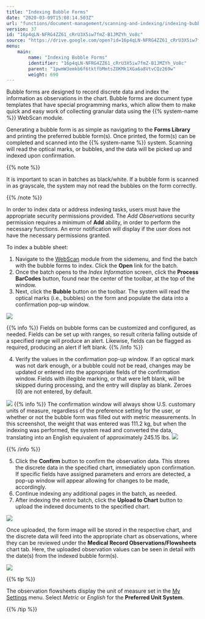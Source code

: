 ```yaml
---
title: "Indexing Bubble Forms"
date: "2020-03-09T15:08:14.503Z"
url: "functions/document-management/scanning-and-indexing/indexing-bubble-forms.html"
version: 37
id: "16p4qLN-NFRG4ZZ61_cRrU3X5iw7fmZ-B1JMZYh_Vo8c"
source: "https://drive.google.com/open?id=16p4qLN-NFRG4ZZ61_cRrU3X5iw7fmZ-B1JMZYh_Vo8c"
menu:
    main:
        name: "Indexing Bubble Forms"
        identifier: "16p4qLN-NFRG4ZZ61_cRrU3X5iw7fmZ-B1JMZYh_Vo8c"
        parent: "1pwmW3emkb6f6tktfbMmtsZOKMk1XGa6a8VtvCQz269w"
        weight: 690
---
```

Bubble forms are designed to record discrete data and index the information as observations in the chart. Bubble forms are document type templates that have special programming marks, which allow them to make quick and easy work of collecting granular data using the {{% system-name %}} WebScan module.



Generating a bubble form is as simple as navigating to the **Forms Library** and printing the preferred bubble form(s). Once printed, the form(s) can be completed and scanned into the {{% system-name %}} system. Scanning will read the optical marks, or bubbles, and the data will be picked up and indexed upon confirmation.

{{% note %}}

It is important to scan in batches as black/white. If a bubble form is scanned in as grayscale, the system may not read the bubbles on the form correctly.

{{% /note %}}


In order to index data or address indexing tasks, users must have the appropriate security permissions provided. The *Add Observations* security permission requires a minimum of **Add** ability, in order to perform the necessary functions. An error notification will display if the user does not have the necessary permissions granted.

To index a bubble sheet:

1. Navigate to the [WebScan](https://system/?f=miewebscan) module from the sidemenu, and find the batch with the bubble forms to index. Click the <strong>Open</strong> link for the batch.
2. Once the batch opens to the <em>Index Information</em> screen, click the <strong>Process BarCodes</strong> button, found near the center of the toolbar, at the top of the window.
3. Next, click the <strong>Bubble</strong> button on the toolbar. The system will read the optical marks (i.e., bubbles) on the form and populate the data into a confirmation pop-up window.

![](indexing-bubble-forms.images/image1.png)  

{{% info %}} Fields on bubble forms can be customized and configured, as needed. Fields can be set up with ranges, so result criteria falling outside of a specified range will produce an alert. Likewise, fields can be flagged as required, producing an alert if left blank. {{% /info %}}


4. Verify the values in the confirmation pop-up window. If an optical mark was not dark enough, or a bubble could not be read, changes may be updated or entered into the appropriate fields of the confirmation window. Fields with illegible marking, or that were left blank, will be skipped during processing, and the entry will display as blank. Zeroes (0) are not entered, by default.

![](indexing-bubble-forms.images/image2.png)  {{% info %}} The confirmation window will always show U.S. customary units of measure, regardless of the preference setting for the user, or whether or not the bubble form was filled out with metric measurements. In this screenshot, the weight that was entered was 111.2 kg, but when the indexing was performed, the system read and converted the data, translating into an English equivalent of approximately 245.15 lbs. ![](indexing-bubble-forms.images/image3.png)

{{% /info %}}


5. Click the <strong>Confirm</strong> button to confirm the observation data. This stores the discrete data in the specified chart, immediately upon confirmation. If specific fields have assigned parameters and errors are detected, a pop-up window will appear allowing for changes to be made, accordingly.
6. Continue indexing any additional pages in the batch, as needed.
7. After indexing the entire batch, click the <strong>Upload to Chart</strong> button to upload the indexed documents to the specified chart.

![](indexing-bubble-forms.images/image4.png)

Once uploaded, the form image will be stored in the respective chart, and the discrete data will feed into the appropriate chart as observations, where they can be reviewed under the **Medical Record Observations/Flowsheets** chart tab. Here, the uploaded observation values can be seen in detail with the date(s) from the indexed bubble form(s).

![](indexing-bubble-forms.images/image5.png)

{{% tip %}}

The observation flowsheets display the unit of measure set in the [My Settings](https://system/?f=admin&tabmodule=admin&tabselect=My+Settings) menu. Select *Metric* or *English* for the **Preferred Unit System**.

{{% /tip %}}


